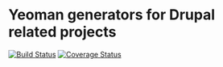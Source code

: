 
# Yeoman generators for Drupal related projects

[![Build Status](https://travis-ci.org/Sweetchuck/npm-generator-drupal.svg?branch=master)](https://travis-ci.org/Sweetchuck/npm-generator-drupal)
[![Coverage Status](https://coveralls.io/repos/github/Sweetchuck/npm-generator-drupal/badge.svg?branch=master)](https://coveralls.io/github/Sweetchuck/npm-generator-drupal?branch=master)
